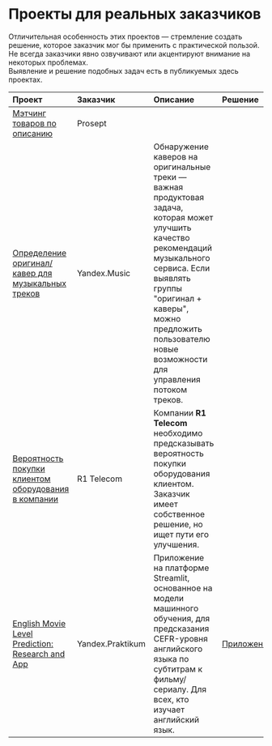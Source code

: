 # Проекты для реальных заказчиков

Отличительная особенность этих проектов — стремление создать решение, которое заказчик мог бы применить с практической пользой.  
Не всегда заказчики явно озвучивают или акцентируют внимание на некоторых проблемах.  
Выявление и решение подобных задач есть в публикуемых здесь проектах.


| Проект                | Заказчик    | Описание              | Решение         | Технологии     |
|:----------------------|:------------|:----------------------|:----------------|:---------------|
| [Мэтчинг товаров по описанию](https://github.com/Nanobelka/prosept_matching) | Prosept |   |   |   |
| [Определение оригинал/кавер для музыкальных треков](https://github.com/Nanobelka/Yandex_Music_original_detection) | Yandex.Music | Обнаружение каверов на оригинальные треки — важная продуктовая задача, которая может улучшить качество рекомендаций музыкального сервиса. Если выявлять группы "оригинал + каверы", можно предложить пользователю новые возможности для управления потоком треков. |   |   |
| [Вероятность покупки клиентом оборудования в компании](https://github.com/Nanobelka/R1_2800_features) | R1 Telecom | Компании **R1 Telecom** необходимо предсказывать вероятность покупки оборудования клиентом. Заказчик имеет собственное решение, но ищет пути его улучшения. |   |   |
| [English Movie Level Prediction: Research and App](https://github.com/Nanobelka/english_subtitles_level) | Yandex.Praktikum | Приложение на платформе Streamlit, основанное на модели машинного обучения, для предсказания CEFR-уровня английского языка по субтитрам к фильму/сериалу. Для всех, кто изучает английский язык. | [Приложение](https://movie-level.streamlit.app/) |   |
